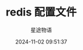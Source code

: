 ---
title: redis 配置文件
date: 2024-11-02 09:51:37
permalink: /pages/redis2/
categories:
  - 运维
  - Redis
tags:
  - Redis
author: 星途物语
---